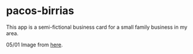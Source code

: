 # pacos-birrias

This app is a semi-fictional business card for a small family business in my area.

05/01
Image from [here](https://scontent-lax3-1.xx.fbcdn.net/v/t1.0-9/15036453_152890415181666_5982783068775934206_n.jpg?_nc_cat=0&oh=0566087c571040636ee105b97362ca2c&oe=5B6247EA).
